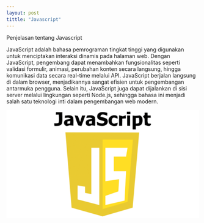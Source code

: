 ```yaml
---
layout: post
tittle: "Javascript"
---
```


Penjelasan tentang Javascript

<p>
  JavaScript adalah bahasa pemrograman tingkat tinggi yang digunakan untuk menciptakan interaksi dinamis pada halaman web. Dengan JavaScript, pengembang dapat menambahkan fungsionalitas seperti validasi formulir, animasi, perubahan konten secara langsung, hingga komunikasi data secara real-time melalui API. JavaScript berjalan langsung di dalam browser, menjadikannya sangat efisien untuk pengembangan antarmuka pengguna. Selain itu, JavaScript juga dapat dijalankan di sisi server melalui lingkungan seperti Node.js, sehingga bahasa ini menjadi salah satu teknologi inti dalam pengembangan web modern.
</p>



![Javascript](/assets/images/js.png)
